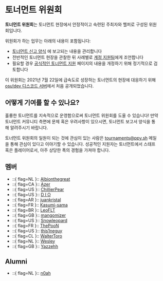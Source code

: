 # 토너먼트 위원회

**토너먼트 위원회**는 토너먼트 현장에서 안정적이고 숙련된 주최자와 헬퍼로 구성된 위원회입니다.

위원회가 하는 업무는 아래의 내용이 포함됩니다:

- [토너먼트 신고 양식](https://pif.ephemeral.ink/tournament-reports) 에 보고되는 내용을 관리합니다
- 전반적인 토너먼트 현장을 관찰한 뒤 사례별로 [계정 지원팀](/wiki/People/Account_support_team)에게 조언합니다
- 필요할 경우 [공식적인 토너먼트 지원](/wiki/Tournaments/Official_support) 페이지의 내용을 개정하기 위해 정기적으로 검토합니다

이 위원회는 2021년 7월 22일에 급속도로 성장하는 토너먼트의 현장에 대응하기 위해 [osu!dev 디스코드 서버](https://discord.com/invite/ppy)에서 처음 공개되었습니다.

## 어떻게 기여를 할 수 있나요?

훌륭한 토너먼트를 지속적으로 운영함으로써 토너먼트 위원회를 도울 수 있습니다! 만약 토너먼트 커뮤니티 측면에 문제 혹은 우려사항이 있으시면, 토너먼트 보고서 양식을 통해 알려주시기 바랍니다.

토너먼트 위원회의 일원이 되는 것에 관심이 있는 사람은 [tournaments@ppy.sh](mailto:tournaments@ppy.sh) 메일을 통해 관심이 있다고 이야기할 수 있습니다. 성공적인 지원자는 토너먼트에서 스태프 혹은 플레이어로서, 아주 상당한 폭의 경험을 가져야 합니다.

## 멤버

- ::{ flag=NL }:: [Albionthegreat](https://osu.ppy.sh/users/9853595)
- ::{ flag=CA }:: [Azer](https://osu.ppy.sh/users/2155578)
- ::{ flag=US }:: [ChillierPear](https://osu.ppy.sh/users/9501251)
- ::{ flag=US }:: [D I O](https://osu.ppy.sh/users/3958619)
- ::{ flag=AR }:: [juankristal](https://osu.ppy.sh/users/443656)
- ::{ flag=FR }:: [Kasumi-sama](https://osu.ppy.sh/users/6177263)
- ::{ flag=BR }:: [LeoFLT](https://osu.ppy.sh/users/3668779)
- ::{ flag=GB }:: [mangomizer](https://osu.ppy.sh/users/1893718)
- ::{ flag=US }:: [Snowleopard](https://osu.ppy.sh/users/3790227)
- ::{ flag=FR }:: [ThePooN](https://osu.ppy.sh/users/718454)
- ::{ flag=US }:: [this1neguy](https://osu.ppy.sh/users/1797189)
- ::{ flag=CL }:: [WalterToro](https://osu.ppy.sh/users/5281416)
- ::{ flag=NL }:: [Wesley](https://osu.ppy.sh/users/2407265)
- ::{ flag=GB }:: [Yazzehh](https://osu.ppy.sh/users/7068973)

## Alumni

- ::{ flag=NL }:: [n0ah](https://osu.ppy.sh/users/3086393)
